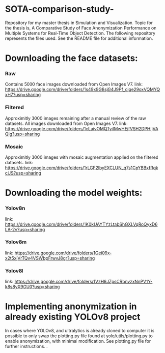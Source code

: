 # SOTA-comparison-study-
Repository for my master thesis in Simulation and Visualization. Topic for the thesis is, A Comparative Study of Face Anonymization Performance on Multiple Systems for Real-Time Object Detection. The following repository represents the files used. See the README file for additional information.

# Downloading the face datasets:

### Raw
Contains 5000 face images downloaded from Open Images V7. 
link: https://drive.google.com/drive/folders/1s49x9G8sjG4J9Pf_cige29oxVQMYQxH7?usp=sharing

### Filtered
Approximitly 3000 images remaining after a manual review of the raw datasets. All images downloaded from Open Images V7.
link: https://drive.google.com/drive/folders/1cLaivOMQTyiIMwHEjfVSH2DPHIjVAQIg?usp=sharing

### Mosaic
Approximitly 3000 images with mosaic augmentation applied on the filtered datasets. 
link: https://drive.google.com/drive/folders/1rLGF2lbyEXCLUN_q7s1CpYBBxfRqkcUS?usp=sharing

# Downloading the model weights:
### Yolov8n
link: https://drive.google.com/drive/folders/1K0kUAYTYzLtabShGXLVqRoQyxD6LA-2v?usp=sharing

### Yolov8m
link: https://drive.google.com/drive/folders/1Gei09x-x2t5xjVrTQv4VSWbpFrwvJ8gr?usp=sharing

### Yolov8l
link: https://drive.google.com/drive/folders/1VzH9JZpsCRbnvzxNnPV1Y-k8s8yX9GU0?usp=sharing


# Implementing anonymization in already existing YOLOv8 project
In cases where YOLOv8, and ultralytics is already cloned to computer it is possible to only swap the plotting.py file found at yolo/utils/plotting.py to enable anonymization, with minimal modification. See plotting.py file for further instructions. . 
